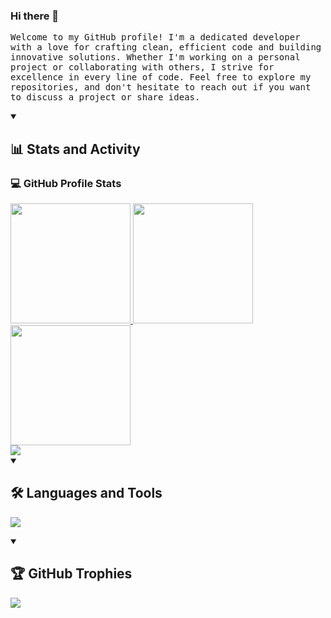 ### Hi there 👋

<!--
**AdrianCAG/AdrianCAG** is a ✨ _special_ ✨ repository because its `README.md` (this file) appears on your GitHub profile.

Here are some ideas to get you started:

- 🔭 I’m currently working on ...
- 🌱 I’m currently learning ...
- 👯 I’m looking to collaborate on ...
- 🤔 I’m looking for help with ...
- 💬 Ask me about ...
- 📫 How to reach me: ...
- 😄 Pronouns: ...
- ⚡ Fun fact: ...
-->

<p style="font-size: 14px;font-family: monospace;">
   Welcome to my GitHub profile! I'm a dedicated developer with a love for crafting clean, efficient code and building innovative solutions. Whether I'm working on a personal project or collaborating with others, I strive for excellence in every line of code. Feel free to explore my repositories, and don't hesitate to reach out if you want to discuss a project or share ideas.
</p>

<!-- Stats and Activity -->
<details open>
   <summary> <h2>📊 Stats and Activity</h2> </summary>

   <h3>💻 GitHub Profile Stats</h3>
   <a href="https://github.com/AdrianCAG">
   <img src="https://github-readme-stats.vercel.app/api?username=AdrianCAG&show_icons=true&count_private=true&theme=dracula&hide_border=true&bg_color=1F222E&title_color=F85D7F&icon_color=F8D866" height="192px"/>
   </a>
   <a href="https://github.com/AdrianCAG">
   <img src="https://denvercoder1-github-readme-stats.vercel.app/api/top-langs/?username=AdrianCAG&langs_count=8&layout=compact&theme=react&hide_border=true&bg_color=1F222E&title_color=F85D7F&icon_color=F8D866&hide=Jupyter%20Notebook,Roff" height="192px"/>
   </a>
   <a href="https://github.com/AdrianCAG">
   <img src="https://github-readme-streak-stats-9m8ugfa77-denvercoder1.vercel.app/?user=AdrianCAG&theme=dracula&hide_border=true" height="192px"/>
   </a>
   <br/>
   <a href="https://github.com/AdrianCAG">
   <img src="https://github-readme-activity-graph.vercel.app/graph/?username=AdrianCAG&bg_color=1F222E&color=F8D866&line=F85D7F&point=FFFFFF&hide_border=true" />
   </a>
</details>

<!-- Languages and Tools -->
<details open> 
  <summary><h2>🛠️ Languages and Tools</h2></summary>

  <p>
    <img
        src="https://skillicons.dev/icons?i=swift,kotlin,python,ocaml,mysql,gradle,vscode,androidstudio,emacs,idea,anaconda,vim,neovim,bash,github,figma,firebase,postman,latex,linux"
      
  </p>
</details>  

<!-- GitHub Trophies -->
<details open> 
  <summary><h2>🏆 GitHub Trophies</h2></summary>

  <p><a href="https://github.com/AdrianCAG"><img src="https://github-profile-trophy.vercel.app/?username=AdrianCAG&theme=discord&no-frame=true&no-bg=false&margin-w=4"></a></p>
</details>

